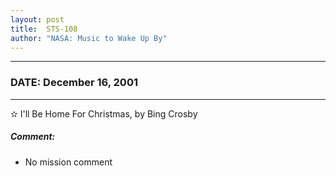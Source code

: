```yaml
---
layout: post
title:  STS-108
author: "NASA: Music to Wake Up By"
---
```


----
### DATE: December 16, 2001
----
✫ I'll Be Home For Christmas, by Bing Crosby

##### Comment:
* No mission comment
